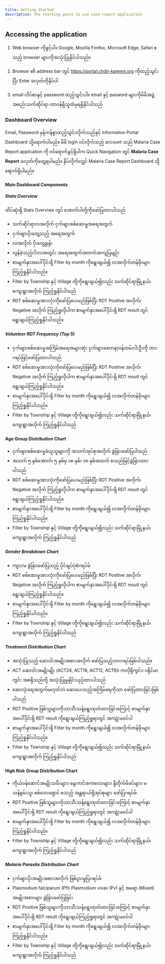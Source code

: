 ```yaml
---
title: Getting Started
description: The starting point to use case report application
---
```

## Accessing the application
1. Web browser ကိုဖွင့်ပါ။ Google, Mozilla Firefox, Microsoft Edge, Safari စသည့် browser များကိုအသုံးပြုနိုင်ပါသည်။

2. Browser ၏ address bar တွင် https://portal.chdn-karenni.org ကိုထည့်သွင်းပြီး Enter ခလုတ်ကိုနှိပ်ပါ

3. email လိပ်စာနှင့် password ထည့်သွင်းပါ။ email နှင့် pasword များကိုမိမိအဖွဲ့အစည်းသက်ဆိုင်ရာ တာဝန်ရှိသူထံမှရရှိနိုင်ပါသည်

### Dashboard Overview
Email, Password မှန်ကန်စွာထည့်သွင်းလိုက်သည်နှင့် Information Portal Dashboard သို့ရောက်ပါမည်။ မိမိ login ဝင်လိုက်သည့် account သည် Malaria Case Report application ကို ဝင်ရောက်ခွင့်ရှိပါက Quick Navigation တွင် **Malaria Case Report** ခလုတ်ကိုတွေ့ရပါမည်။ နှိပ်လိုက်လျှင် Malaria Case Report Dashboard သို့ရောက်ရှိပါမည်။

#### Main Dashboard Components
##### Stats Overview
ထိပ်ဆုံးရှိ Stats Overviwe တွင် အောက်ပါတို့ကိုဖော်ပြထားပါသည်
- သက်ဆိုင်ရာလအလိုက် ငှက်ဖျားစစ်ဆေးမှုအရေအတွက်
- ငှက်ဖျားပိုးတွေ့သည့် အရေအတွက်
- လအလိုက် ပိုးတွေ့နှုန်း
- လွန်ခဲ့သည့်ငါးလအတွင်း အရေအတွက်အတက်အကျပြမျဉ်း
- စာမျက်နှာအပေါ်ပိုင်းရှိ Filter by month ကိုရွေးချယ်၍ လအလိုက်တန်ဖိုးများကြည့်ရှုနိုင်ပါသည်။
- Filter by Township နှင့် Village တို့ကိုရွေးချယ်၍လည်း သက်ဆိုင်ရာမြို့နယ်၊ ကျေးရွာအလိုက် ကြည့်ရှုနိုင်ပါသည်
- RDT စစ်ဆေးမှုအားလုံးကိုဖော်ပြပေးမည်ဖြစ်ပြီး RDT Positive အလိုက်၊ Negative အလိုက် ကြည့်ရှုလိုပါက စာမျက်နှာအပေါ်ပိုင်းရှိ RDT result တွင်ရွေးချယ်ကြည့်ရှုနိုင်ပါသည်။

##### Volunteer RDT Frequency (Top 5)
- ငှက်ဖျားစစ်ဆေးမှုအကြိမ်အရေအများဆုံး ငှက်ဖျားစေတနာ့ဝန်ထမ်းငါးဦးကို ဘားဂရပ်ဖြင့်ဖော်ပြထားပါသည်
- RDT စစ်ဆေးမှုအားလုံးကိုဖော်ပြပေးမည်ဖြစ်ပြီး RDT Positive အလိုက်၊ Negative အလိုက် ကြည့်ရှုလိုပါက စာမျက်နှာအပေါ်ပိုင်းရှိ RDT result တွင်ရွေးချယ်ကြည့်ရှုနိုင်ပါသည်။
- စာမျက်နှာအပေါ်ပိုင်းရှိ Filter by month ကိုရွေးချယ်၍ လအလိုက်တန်ဖိုးများကြည့်ရှုနိုင်ပါသည်။
- Filter by Township နှင့် Village တို့ကိုရွေးချယ်၍လည်း သက်ဆိုင်ရာမြို့နယ်၊ ကျေးရွာအလိုက် ကြည့်ရှုနိုင်ပါသည်

#### Age Group Distribution Chart
- ငှက်ဖျားစစ်ဆေးမှုခံယူသူများကို အသက်အုပ်စုအလိုက် ခွဲခြားဖော်ပြပါသည်
- အသက် ၅ နှစ်အောက်၊ ၅ နှစ်မှ ၁၈ နှစ်၊ ၁၈ နှစ်အထက် စသည်ဖြင့်ခွဲခြားထားပါသည်
- RDT စစ်ဆေးမှုအားလုံးကိုဖော်ပြပေးမည်ဖြစ်ပြီး RDT Positive အလိုက်၊ Negative အလိုက် ကြည့်ရှုလိုပါက စာမျက်နှာအပေါ်ပိုင်းရှိ RDT result တွင်ရွေးချယ်ကြည့်ရှုနိုင်ပါသည်။
- စာမျက်နှာအပေါ်ပိုင်းရှိ Filter by month ကိုရွေးချယ်၍ လအလိုက်တန်ဖိုးများကြည့်ရှုနိုင်ပါသည်။
- Filter by Township နှင့် Village တို့ကိုရွေးချယ်၍လည်း သက်ဆိုင်ရာမြို့နယ်၊ ကျေးရွာအလိုက် ကြည့်ရှုနိုင်ပါသည်

##### Gender Breakdown Chart
- ကျား/မ ခွဲခြားဖော်ပြသည့် ပိုင်ချပ်ပုံစံဂရပ်ဖ်
- RDT စစ်ဆေးမှုအားလုံးကိုဖော်ပြပေးမည်ဖြစ်ပြီး RDT Positive အလိုက်၊ Negative အလိုက် ကြည့်ရှုလိုပါက စာမျက်နှာအပေါ်ပိုင်းရှိ RDT result တွင်ရွေးချယ်ကြည့်ရှုနိုင်ပါသည်။
- စာမျက်နှာအပေါ်ပိုင်းရှိ Filter by month ကိုရွေးချယ်၍ လအလိုက်တန်ဖိုးများကြည့်ရှုနိုင်ပါသည်။
- Filter by Township နှင့် Village တို့ကိုရွေးချယ်၍လည်း သက်ဆိုင်ရာမြို့နယ်၊ ကျေးရွာအလိုက် ကြည့်ရှုနိုင်ပါသည်

##### Treatment Distribution Chart
- အသုံးပြုသည့် ဆေးဝါးအမျိုးအစားအလိုက် ဖော်ပြသည့်ဘားဂရပ်ဖြစ်ပါသည်။
- ACT ဆေးဝါးအမျိုးမျိုး (ACT24, ACT18, ACT12, ACT6)၊ ကလိုရိုကွင်း၊ ပရိုင်မာကွင်း အစရှိသည်တို့ အသုံးပြုမှုနှိုင်းယှဉ်ထားပါသည်
- ဆေးလုံးရေအတွက်မဟုတ်ဘဲ ဆေးပေးသည့်အကြိမ်ရေကိုသာ ဖော်ပြထားခြင်းဖြစ်ပါသည်
- RDT Positive ဖြစ်သူများကိုသာသီးသန့်ရွေးထုတ်ထားခြင်းကြောင့် စာမျက်နှာအပေါ်ပိုင်းရှိ RDT result ကိုရွေးချယ်ကြည့်ရှုရာတွင် အကျုံးမဝင်ပါ
- စာမျက်နှာအပေါ်ပိုင်းရှိ Filter by month ကိုရွေးချယ်၍ လအလိုက်တန်ဖိုးများကြည့်ရှုနိုင်ပါသည်။
- Filter by Township နှင့် Village တို့ကိုရွေးချယ်၍လည်း သက်ဆိုင်ရာမြို့နယ်၊ ကျေးရွာအလိုက် ကြည့်ရှုနိုင်ပါသည်


#### High Risk Group Distribution Chart
- ကိုယ်ဝန်ဆောင်အမျိုးသမီးများ၊ မွေးကင်းစကလေးများ၊ နို့တိုက်မိခင်များ၊ မသန်စွမ်းသူ၊ စစ်ဘေးရှောင် စသည့် အန္တရာယ်ရှိအုပ်စုများ ဖော်ပြဂရပ်ဖ်
- RDT Positive ဖြစ်သူများကိုသာသီးသန့်ရွေးထုတ်ထားခြင်းကြောင့် စာမျက်နှာအပေါ်ပိုင်းရှိ RDT result ကိုရွေးချယ်ကြည့်ရှုရာတွင် အကျုံးမဝင်ပါ
- စာမျက်နှာအပေါ်ပိုင်းရှိ Filter by month ကိုရွေးချယ်၍ လအလိုက်တန်ဖိုးများကြည့်ရှုနိုင်ပါသည်။
- Filter by Township နှင့် Village တို့ကိုရွေးချယ်၍လည်း သက်ဆိုင်ရာမြို့နယ်၊ ကျေးရွာအလိုက် ကြည့်ရှုနိုင်ပါသည်

##### Malaria Parasite Distribution Chart
- ငှက်ဖျားပိုးအမျိုးအစားအလိုက် ဖြစ်ပွားမှုပြဂရပ်ဖ်
- Plasmodium falciparum (Pf)၊ Plasmodium vivax (Pv) နှင့် အရော (Mixed) အမျိုးအစားများ ခွဲခြားဖော်ပြခြင်း
- RDT Positive ဖြစ်သူများကိုသာသီးသန့်ရွေးထုတ်ထားခြင်းကြောင့် စာမျက်နှာအပေါ်ပိုင်းရှိ RDT result ကိုရွေးချယ်ကြည့်ရှုရာတွင် အကျုံးမဝင်ပါ
- စာမျက်နှာအပေါ်ပိုင်းရှိ Filter by month ကိုရွေးချယ်၍ လအလိုက်တန်ဖိုးများကြည့်ရှုနိုင်ပါသည်။
- Filter by Township နှင့် Village တို့ကိုရွေးချယ်၍လည်း သက်ဆိုင်ရာမြို့နယ်၊ ကျေးရွာအလိုက် ကြည့်ရှုနိုင်ပါသည်